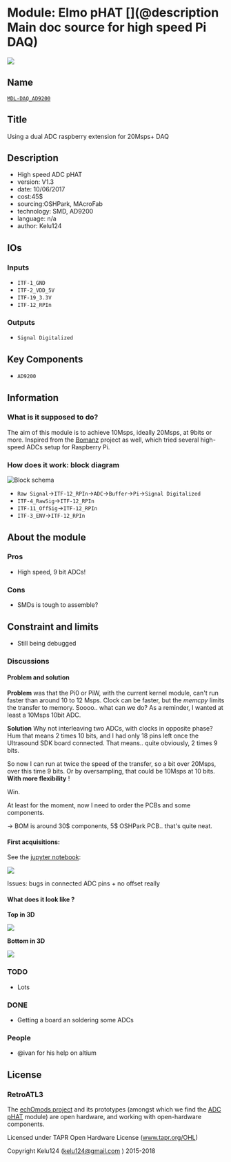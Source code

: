 # Module: Elmo pHAT [](@description Main doc source for high speed Pi DAQ)

![](/elmo/viewme.png)

## Name

[`MDL-DAQ_AD9200`]()

## Title

Using a dual ADC raspberry extension for 20Msps+ DAQ

## Description

* High speed ADC pHAT
* version: V1.3
* date: 10/06/2017
* cost:45$
* sourcing:OSHPark, MAcroFab
* technology: SMD, AD9200
* language: n/a
* author: Kelu124

## IOs

### Inputs

* `ITF-1_GND`
* `ITF-2_VDD_5V`
* `ITF-19_3.3V`
* `ITF-12_RPIn`

### Outputs

* `Signal Digitalized`

## Key Components

* `AD9200`

## Information

### What is it supposed to do?


The aim of this module is to achieve 10Msps, ideally 20Msps, at 9bits or more. Inspired from the [Bomanz]() project as well, which tried several high-speed ADCs setup for Raspberry Pi.


### How does it work: block diagram

![Block schema](/elmo/source/blocks.png)

* `Raw Signal`->`ITF-12_RPIn`->`ADC`->`Buffer`->`Pi`->`Signal Digitalized`
* `ITF-4_RawSig`->`ITF-12_RPIn`
* `ITF-11_OffSig`->`ITF-12_RPIn`
* `ITF-3_ENV`->`ITF-12_RPIn`

## About the module

### Pros

* High speed, 9 bit ADCs!

### Cons

* SMDs is tough to assemble?

## Constraint and limits


* Still being debugged




### Discussions


#### Problem and solution

__Problem__ was that the Pi0 or PiW, with the current kernel module, can't run faster than around 10 to 12 Msps. Clock can be faster, but the _memcpy_ limits the transfer to memory. Soooo.. what can we do? As a reminder, I wanted at least a 10Msps 10bit ADC.

__Solution__ Why not interleaving two ADCs, with clocks in opposite phase? Hum that means 2 times 10 bits, and I had only 18 pins left once the Ultrasound SDK board connected. That means.. quite obviously, 2 times 9 bits.

So now I can run at twice the speed of the transfer, so a bit over 20Msps, over this time 9 bits. Or by oversampling, that could be 10Msps at 10 bits. __With more flexibility__ !

Win.

At least for the moment, now I need to order the PCBs and some components.

-> BOM is around 30$ components, 5$ OSHPark PCB.. that's quite neat.

#### First acquisitions:

See the [jupyter notebook](/elmo/data/20170609-NewADC-v3.ipynb):

![](/elmo/images/3rdAcq-low.png)

Issues: bugs in connected ADC pins + no offset really

#### What does it look like ?

__Top in 3D__

![](/elmo/top-3d.png)

__Bottom in 3D__

![](/elmo/bot-3d.png)


### TODO

* Lots
### DONE

* Getting a board an soldering some ADCs

### People

* @ivan for his help on altium

## License

### RetroATL3 

The [echOmods project](https://github.com/kelu124/echomods) and its prototypes (amongst which we find the [ADC pHAT](/elmo/) module) are open hardware, and working with open-hardware components.

Licensed under TAPR Open Hardware License (www.tapr.org/OHL)

Copyright Kelu124 (kelu124@gmail.com ) 2015-2018






